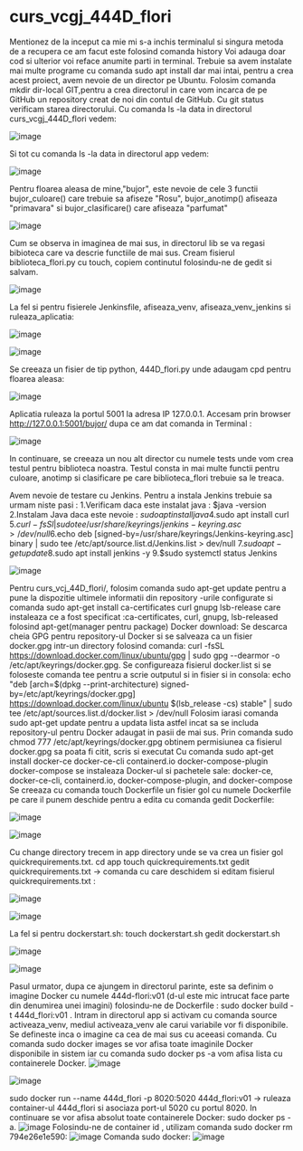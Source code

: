 # curs_vcgj_444D_flori
Mentionez de la inceput ca mie mi s-a inchis terminalul si singura metoda de a recupera ce am facut este folosind comanda history
Voi adauga doar cod si ulterior voi reface anumite parti in terminal.
Trebuie sa avem instalate mai multe programe cu comanda sudo apt install dar mai intai, pentru a crea acest proiect, avem nevoie de un director pe Ubuntu. Folosim comanda mkdir dir-local GIT,pentru a crea directorul in care vom incarca de pe GitHub un repository creat de noi din contul de GitHub. Cu git status verificam starea directorului.
Cu comanda ls -la data in directorul curs_vcgj_444D_flori vedem:

![image](https://github.com/andrei162/curs_vcgj_444D_flori/assets/93121932/eaafa8d3-b750-46eb-8f77-49ab1221ad91)


Si tot cu comanda ls -la data in directorul app vedem:

![image](https://github.com/andrei162/curs_vcgj_444D_flori/assets/93121932/8a75a6b8-f253-407e-8d0d-4cf0aa8aa27b)


Pentru floarea aleasa de mine,"bujor", este nevoie de cele 3 functii bujor_culoare() care trebuie sa afiseze "Rosu", bujor_anotimp() afiseaza "primavara" si bujor_clasificare() care afiseaza "parfumat"


![image](https://github.com/andrei162/curs_vcgj_444D_flori/assets/93121932/5c377840-c963-48ba-84a1-0159040ec0bb)


Cum se observa in imaginea de mai sus, in directorul lib se va regasi bibioteca care va descrie functiile de mai sus.
Cream fisierul biblioteca_flori.py cu touch, copiem continutul folosindu-ne de gedit si salvam.

![image](https://github.com/andrei162/curs_vcgj_444D_flori/assets/93121932/2b3ff1ab-a53b-4a5b-9247-1b8973c8b2b1)


La fel si pentru fisierele Jenkinsfile, afiseaza_venv, afiseaza_venv_jenkins si ruleaza_aplicatia:

![image](https://github.com/andrei162/curs_vcgj_444D_flori/assets/93121932/cd6e1ea2-0903-4ffb-acd0-0cfe5ee4b9d0)


![image](https://github.com/andrei162/curs_vcgj_444D_flori/assets/93121932/bc515ccb-69d8-47ad-9e11-cb5eee2b9e53)


Se creeaza un fisier de tip python, 444D_flori.py unde adaugam cpd pentru floarea aleasa:


![image](https://github.com/andrei162/curs_vcgj_444D_flori/assets/93121932/2f587328-ec7e-47c9-8c4a-a5aec7ba9829)


Aplicatia ruleaza la portul 5001 la adresa IP 127.0.0.1. Accesam prin browser http://127.0.0.1:5001/bujor/ dupa ce am dat comanda in Terminal :

![image](https://github.com/andrei162/curs_vcgj_444D_flori/assets/93121932/6ab9459b-edd1-4753-8b73-2ea7ec687586)


In continuare, se creeaza un nou alt director cu numele tests unde vom crea testul pentru biblioteca noastra. Testul consta in mai multe functii pentru culoare, anotimp si clasificare pe care biblioteca_flori trebuie sa le treaca.

Avem nevoie de testare cu Jenkins. Pentru a instala Jenkins trebuie sa urmam niste pasi : 
1.Verificam daca este instalat java : $java -version 
2.Instalam  Java daca este nevoie : $sudo apt install java
4.$sudo apt install curl 
5.$curl -fsSl | sudo tee /usr/share/keyrings/jenkins-keyring.asc > /dev/null
6.$echo deb [signed-by=/usr/share/keyrings/Jenkins-keyring.asc] binary | sudo tee /etc/apt/source.list.d/Jenkins.list > dev/null 
7.$sudo apt-get update 
8.$sudo apt install jenkins -y 9.$sudo systemctl status Jenkins


![image](https://github.com/andrei162/curs_vcgj_444D_flori/assets/93121932/79552d56-9575-4daa-aeb2-b492346baa60)



Pentru curs_vcj_44D_flori/, folosim comanda  sudo apt-get update pentru a pune la dispozitie ultimele informatii din repository -urile configurate si comanda  sudo apt-get install ca-certificates curl gnupg lsb-release care instaleaza ce a fost specificat :ca-certificates, curl, gnupg, lsb-released folosind apt-get(manager pentru package)
Docker download:
Se descarca cheia GPG pentru repository-ul Docker si se salveaza ca un fisier docker.gpg intr-un directory folosind comanda: curl -fsSL https://download.docker.com/linux/ubuntu/gpg | sudo gpg --dearmor -o /etc/apt/keyrings/docker.gpg.
Se configureaza  fisierul docker.list si se foloseste comanda tee pentru a scrie outputul si in fisier si in consola: echo "deb [arch=$(dpkg --print-architecture) signed-by=/etc/apt/keyrings/docker.gpg] https://download.docker.com/linux/ubuntu $(lsb_release -cs) stable" | sudo tee /etc/apt/sources.list.d/docker.list > /dev/null
Folosim iarasi comanda sudo apt-get update pentru a updata lista astfel incat sa se includa repository-ul pentru Docker adaugat in pasii de mai sus.
Prin comanda sudo chmod 777 /etc/apt/keyrings/docker.gpg obtinem permisiunea ca fisierul docker.gpg sa poata fi citit, scris si executat
Cu comanda sudo apt-get install docker-ce docker-ce-cli containerd.io docker-compose-plugin docker-compose se instaleaza Docker-ul si pachetele sale: docker-ce, docker-ce-cli, containerd.io, docker-compose-plugin, and docker-compose
Se creeaza cu comanda touch Dockerfile un fisier gol cu numele Dockerfile pe care il punem deschide pentru a edita cu comanda gedit Dockerfile:


![image](https://github.com/andrei162/curs_vcgj_444D_flori/assets/93121932/c1fd8e0c-920b-4a7d-a970-4c9cbeaf151e)


![image](https://github.com/andrei162/curs_vcgj_444D_flori/assets/93121932/5f18fbbb-69cd-4725-a467-af7a5a09c09b)



Cu change directory trecem in app directory unde se va crea un fisier gol quickrequirements.txt.
cd app
touch quickrequirements.txt
gedit quickrequirements.txt -> comanda cu care deschidem si editam fisierul quickrequirements.txt :


![image](https://github.com/andrei162/curs_vcgj_444D_flori/assets/93121932/19fa2312-e94a-4f27-97a2-c886a2eac305)


![image](https://github.com/andrei162/curs_vcgj_444D_flori/assets/93121932/e98d2f3c-4ed1-42d9-9a3f-10579e7a6c53)

La fel si pentru dockerstart.sh: 
touch dockerstart.sh
gedit dockerstart.sh

![image](https://github.com/andrei162/curs_vcgj_444D_flori/assets/93121932/0646e6bf-47c3-44df-8327-c4edd766091e)


![image](https://github.com/andrei162/curs_vcgj_444D_flori/assets/93121932/2695ead9-1aed-4d87-83c7-5e02568f77cc)


Pasul urmator, dupa ce ajungem in directorul parinte, este sa definim o imagine Docker cu numele 444d-flori:v01 (d-ul este mic intrucat face parte din denumirea unei imagini) folosindu-ne de Dockerfile : sudo docker build -t 444d_flori:v01 .
Intram in directorul app si activam cu comanda source activeaza_venv, mediul activeaza_venv ale carui variabile vor fi disponibile.
Se defineste inca o imagine ca cea de mai sus cu aceeasi comanda.
Cu comanda sudo docker images se vor afisa toate imaginile Docker disponibile in sistem iar cu comanda sudo docker ps -a  vom afisa lista cu containerele Docker.
![image](https://github.com/andrei162/curs_vcgj_444D_flori/assets/93121932/fa666c2f-b9ac-48a8-835f-2ce248bf9b61)


![image](https://github.com/andrei162/curs_vcgj_444D_flori/assets/93121932/76a41abc-13e2-4b38-aa13-3966cc431696)

sudo docker run --name 444d_flori -p 8020:5020 444d_flori:v01 -> ruleaza  container-ul 444d_flori si asociaza port-ul 5020 cu portul 8020. 
In continuare se vor afisa absolut toate containerele Docker: sudo docker ps -a.
![image](https://github.com/andrei162/curs_vcgj_444D_flori/assets/93121932/400e13bc-9a4f-4bcf-930b-77021c1f8f5c)
Folosindu-ne de container id , utilizam comanda sudo docker rm 794e26e1e590:
![image](https://github.com/andrei162/curs_vcgj_444D_flori/assets/93121932/3f9ae76c-f509-45d4-bb75-37187b84aa80)
Comanda sudo docker:
![image](https://github.com/andrei162/curs_vcgj_444D_flori/assets/93121932/6bea35b4-8fce-4a8a-abfb-9eacb599d616)


